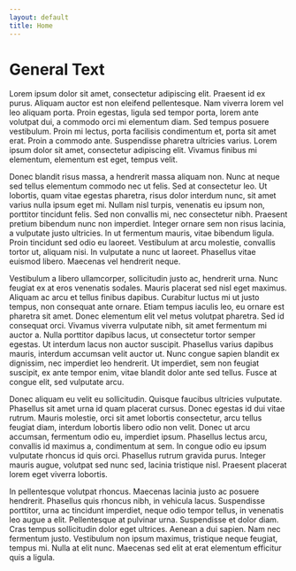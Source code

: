 ```yaml
---
layout: default
title: Home
---
```


# General Text

Lorem ipsum dolor sit amet, consectetur adipiscing elit. Praesent id ex purus. Aliquam auctor est non eleifend pellentesque. Nam viverra lorem vel leo aliquam porta. Proin egestas, ligula sed tempor porta, lorem ante volutpat dui, a commodo orci mi elementum diam. Sed tempus posuere vestibulum. Proin mi lectus, porta facilisis condimentum et, porta sit amet erat. Proin a commodo ante. Suspendisse pharetra ultricies varius. Lorem ipsum dolor sit amet, consectetur adipiscing elit. Vivamus finibus mi elementum, elementum est eget, tempus velit.

Donec blandit risus massa, a hendrerit massa aliquam non. Nunc at neque sed tellus elementum commodo nec ut felis. Sed at consectetur leo. Ut lobortis, quam vitae egestas pharetra, risus dolor interdum nunc, sit amet varius nulla ipsum eget mi. Nullam nisl turpis, venenatis eu ipsum non, porttitor tincidunt felis. Sed non convallis mi, nec consectetur nibh. Praesent pretium bibendum nunc non imperdiet. Integer ornare sem non risus lacinia, a vulputate justo ultricies. In ut fermentum mauris, vitae bibendum ligula. Proin tincidunt sed odio eu laoreet. Vestibulum at arcu molestie, convallis tortor ut, aliquam nisi. In vulputate a nunc ut laoreet. Phasellus vitae euismod libero. Maecenas vel hendrerit neque.

Vestibulum a libero ullamcorper, sollicitudin justo ac, hendrerit urna. Nunc feugiat ex at eros venenatis sodales. Mauris placerat sed nisl eget maximus. Aliquam ac arcu et tellus finibus dapibus. Curabitur luctus mi ut justo tempus, non consequat ante ornare. Etiam tempus iaculis leo, eu ornare est pharetra sit amet. Donec elementum elit vel metus volutpat pharetra. Sed id consequat orci. Vivamus viverra vulputate nibh, sit amet fermentum mi auctor a. Nulla porttitor dapibus lacus, ut consectetur tortor semper egestas. Ut interdum lacus non auctor suscipit. Phasellus varius dapibus mauris, interdum accumsan velit auctor ut. Nunc congue sapien blandit ex dignissim, nec imperdiet leo hendrerit. Ut imperdiet, sem non feugiat suscipit, ex ante tempor enim, vitae blandit dolor ante sed tellus. Fusce at congue elit, sed vulputate arcu.

Donec aliquam eu velit eu sollicitudin. Quisque faucibus ultricies vulputate. Phasellus sit amet urna id quam placerat cursus. Donec egestas id dui vitae rutrum. Mauris molestie, orci sit amet lobortis consectetur, arcu tellus feugiat diam, interdum lobortis libero odio non velit. Donec ut arcu accumsan, fermentum odio eu, imperdiet ipsum. Phasellus lectus arcu, convallis id maximus a, condimentum at sem. In congue odio eu ipsum vulputate rhoncus id quis orci. Phasellus rutrum gravida purus. Integer mauris augue, volutpat sed nunc sed, lacinia tristique nisl. Praesent placerat lorem eget viverra lobortis.

In pellentesque volutpat rhoncus. Maecenas lacinia justo ac posuere hendrerit. Phasellus quis rhoncus nibh, in vehicula lacus. Suspendisse porttitor, urna ac tincidunt imperdiet, neque odio tempor tellus, in venenatis leo augue a elit. Pellentesque at pulvinar urna. Suspendisse et dolor diam. Cras tempus sollicitudin dolor eget ultrices. Aenean a dui sapien. Nam nec fermentum justo. Vestibulum non ipsum maximus, tristique neque feugiat, tempus mi. Nulla at elit nunc. Maecenas sed elit at erat elementum efficitur quis a ligula.


